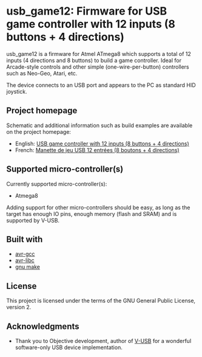 # usb_game12: Firmware for USB game controller with 12 inputs (8 buttons + 4 directions)

usb_game12 is a firmware for Atmel ATmega8 which supports a total of 12 inputs (4 directions
and 8 buttons) to build a game controller. Ideal for Arcade-style controls and other
simple (one-wire-per-button) controllers such as Neo-Geo, Atari, etc.

The device connects to an USB port and appears to the PC as standard HID joystick.

## Project homepage

Schematic and additional information such as build examples are available on the project homepage:

* English: [USB game controller with 12 inputs (8 buttons + 4 directions)](http://www.raphnet.net/electronique/usb_game12/index_en.php)
* French: [Manette de jeu USB 12 entrées (8 boutons + 4 directions)](http://www.raphnet.net/electronique/usb_game12/index.php)

## Supported micro-controller(s)

Currently supported micro-controller(s):

* Atmega8

Adding support for other micro-controllers should be easy, as long as the target has enough
IO pins, enough memory (flash and SRAM) and is supported by V-USB.

## Built with

* [avr-gcc](https://gcc.gnu.org/wiki/avr-gcc)
* [avr-libc](http://www.nongnu.org/avr-libc/)
* [gnu make](https://www.gnu.org/software/make/manual/make.html)

## License

This project is licensed under the terms of the GNU General Public License, version 2.

## Acknowledgments

* Thank you to Objective development, author of [V-USB](https://www.obdev.at/products/vusb/index.html) for a wonderful software-only USB device implementation.
